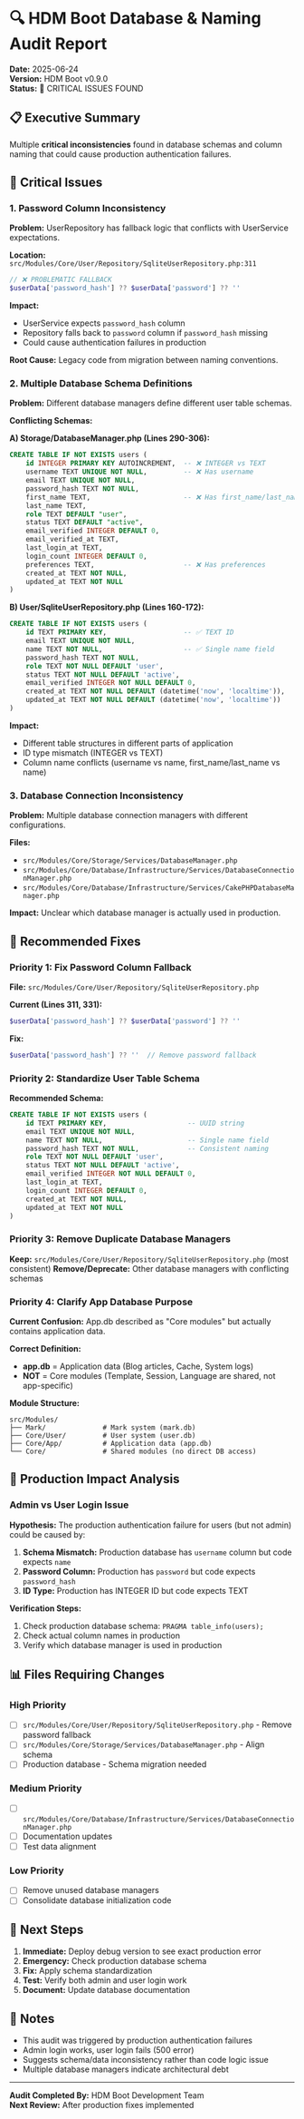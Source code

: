 # 🔍 HDM Boot Database & Naming Audit Report

**Date:** 2025-06-24  
**Version:** HDM Boot v0.9.0  
**Status:** 🚨 CRITICAL ISSUES FOUND

## 📋 Executive Summary

Multiple **critical inconsistencies** found in database schemas and column naming that could cause production authentication failures.

## 🚨 Critical Issues

### 1. **Password Column Inconsistency**

**Problem:** UserRepository has fallback logic that conflicts with UserService expectations.

**Location:** `src/Modules/Core/User/Repository/SqliteUserRepository.php:311`
```php
// ❌ PROBLEMATIC FALLBACK
$userData['password_hash'] ?? $userData['password'] ?? ''
```

**Impact:** 
- UserService expects `password_hash` column
- Repository falls back to `password` column if `password_hash` missing
- Could cause authentication failures in production

**Root Cause:** Legacy code from migration between naming conventions.

### 2. **Multiple Database Schema Definitions**

**Problem:** Different database managers define different user table schemas.

**Conflicting Schemas:**

**A) Storage/DatabaseManager.php (Lines 290-306):**
```sql
CREATE TABLE IF NOT EXISTS users (
    id INTEGER PRIMARY KEY AUTOINCREMENT,  -- ❌ INTEGER vs TEXT
    username TEXT UNIQUE NOT NULL,         -- ❌ Has username
    email TEXT UNIQUE NOT NULL,
    password_hash TEXT NOT NULL,
    first_name TEXT,                       -- ❌ Has first_name/last_name
    last_name TEXT,
    role TEXT DEFAULT "user",
    status TEXT DEFAULT "active",
    email_verified INTEGER DEFAULT 0,
    email_verified_at TEXT,
    last_login_at TEXT,
    login_count INTEGER DEFAULT 0,
    preferences TEXT,                      -- ❌ Has preferences
    created_at TEXT NOT NULL,
    updated_at TEXT NOT NULL
)
```

**B) User/SqliteUserRepository.php (Lines 160-172):**
```sql
CREATE TABLE IF NOT EXISTS users (
    id TEXT PRIMARY KEY,                   -- ✅ TEXT ID
    email TEXT UNIQUE NOT NULL,
    name TEXT NOT NULL,                    -- ✅ Single name field
    password_hash TEXT NOT NULL,
    role TEXT NOT NULL DEFAULT 'user',
    status TEXT NOT NULL DEFAULT 'active',
    email_verified INTEGER NOT NULL DEFAULT 0,
    created_at TEXT NOT NULL DEFAULT (datetime('now', 'localtime')),
    updated_at TEXT NOT NULL DEFAULT (datetime('now', 'localtime'))
)
```

**Impact:** 
- Different table structures in different parts of application
- ID type mismatch (INTEGER vs TEXT)
- Column name conflicts (username vs name, first_name/last_name vs name)

### 3. **Database Connection Inconsistency**

**Problem:** Multiple database connection managers with different configurations.

**Files:**
- `src/Modules/Core/Storage/Services/DatabaseManager.php`
- `src/Modules/Core/Database/Infrastructure/Services/DatabaseConnectionManager.php`
- `src/Modules/Core/Database/Infrastructure/Services/CakePHPDatabaseManager.php`

**Impact:** Unclear which database manager is actually used in production.

## 🔧 Recommended Fixes

### Priority 1: Fix Password Column Fallback

**File:** `src/Modules/Core/User/Repository/SqliteUserRepository.php`

**Current (Lines 311, 331):**
```php
$userData['password_hash'] ?? $userData['password'] ?? ''
```

**Fix:**
```php
$userData['password_hash'] ?? ''  // Remove password fallback
```

### Priority 2: Standardize User Table Schema

**Recommended Schema:**
```sql
CREATE TABLE IF NOT EXISTS users (
    id TEXT PRIMARY KEY,                    -- UUID string
    email TEXT UNIQUE NOT NULL,
    name TEXT NOT NULL,                     -- Single name field
    password_hash TEXT NOT NULL,            -- Consistent naming
    role TEXT NOT NULL DEFAULT 'user',
    status TEXT NOT NULL DEFAULT 'active',
    email_verified INTEGER NOT NULL DEFAULT 0,
    last_login_at TEXT,
    login_count INTEGER DEFAULT 0,
    created_at TEXT NOT NULL,
    updated_at TEXT NOT NULL
)
```

### Priority 3: Remove Duplicate Database Managers

**Keep:** `src/Modules/Core/User/Repository/SqliteUserRepository.php` (most consistent)
**Remove/Deprecate:** Other database managers with conflicting schemas

### Priority 4: Clarify App Database Purpose

**Current Confusion:** App.db described as "Core modules" but actually contains application data.

**Correct Definition:**
- **app.db** = Application data (Blog articles, Cache, System logs)
- **NOT** = Core modules (Template, Session, Language are shared, not app-specific)

**Module Structure:**
```
src/Modules/
├── Mark/              # Mark system (mark.db)
├── Core/User/         # User system (user.db)
├── Core/App/          # Application data (app.db)
└── Core/              # Shared modules (no direct DB access)
```

## 🎯 Production Impact Analysis

### **Admin vs User Login Issue**

**Hypothesis:** The production authentication failure for users (but not admin) could be caused by:

1. **Schema Mismatch:** Production database has `username` column but code expects `name`
2. **Password Column:** Production has `password` but code expects `password_hash`
3. **ID Type:** Production has INTEGER ID but code expects TEXT

**Verification Steps:**
1. Check production database schema: `PRAGMA table_info(users);`
2. Check actual column names in production
3. Verify which database manager is used in production

## 📊 Files Requiring Changes

### High Priority
- [ ] `src/Modules/Core/User/Repository/SqliteUserRepository.php` - Remove password fallback
- [ ] `src/Modules/Core/Storage/Services/DatabaseManager.php` - Align schema
- [ ] Production database - Schema migration needed

### Medium Priority  
- [ ] `src/Modules/Core/Database/Infrastructure/Services/DatabaseConnectionManager.php`
- [ ] Documentation updates
- [ ] Test data alignment

### Low Priority
- [ ] Remove unused database managers
- [ ] Consolidate database initialization code

## 🚀 Next Steps

1. **Immediate:** Deploy debug version to see exact production error
2. **Emergency:** Check production database schema
3. **Fix:** Apply schema standardization
4. **Test:** Verify both admin and user login work
5. **Document:** Update database documentation

## 📝 Notes

- This audit was triggered by production authentication failures
- Admin login works, user login fails (500 error)
- Suggests schema/data inconsistency rather than code logic issue
- Multiple database managers indicate architectural debt

---

**Audit Completed By:** HDM Boot Development Team  
**Next Review:** After production fixes implemented
